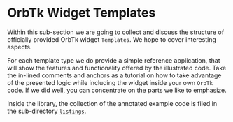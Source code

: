 # OrbTk Widget Templates

Within this sub-section we are going to collect and discuss the
structure of officially provided OrbTk widget `Templates`. We hope to
cover interesting aspects.

For each template type we do provide a simple reference application,
that will show the features and functionality offered by the
illustrated code. Take the in-lined comments and anchors as a tutorial
on how to take advantage of the presented logic while including the
widget inside your own `OrbTk` code. If we did well, you can
concentrate on the parts we like to emphasize.

Inside the library, the collection of the annotated example code is filed in
the sub-directory [`listings`][listings].

[listings]: https://github.com/redox-os/orbtk-book/tree/master/src/listings
